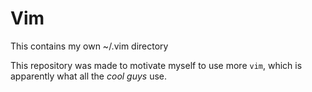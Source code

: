 # Vim

This contains my own ~/.vim directory

This repository was made to motivate myself to use more `vim`, which is apparently what all the *cool guys* use.
